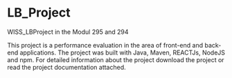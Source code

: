 # LB_Project
WISS_LBProject in the Modul 295 and 294
 
This project is a performance evaluation in the area of front-end and back-end applications.
The project was built with Java, Maven, REACTJs, NodeJS and npm. 
For detailed information about the project download the project or read the project documentation attached.
